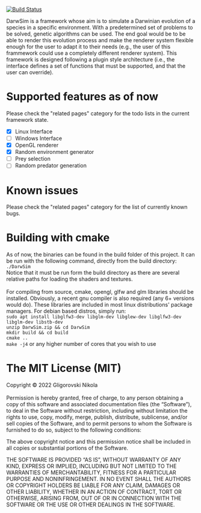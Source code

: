 [![Build Status](https://app.travis-ci.com/maonilino/DarwSim.svg?branch=master)](https://app.travis-ci.com/maonilino/DarwSim)

DarwSim is a framework whose aim is to simulate a Darwinian evolution of a species in a specific environment. With a predetermined set of problems to be solved, genetic algorithms can be used. The end goal would be to be able to render this evolution process and make the renderer system flexible enough for the user to adapt it to their needs (e.g., the user of this frammework could use a completely different renderer system). This framework is designed following a plugin style architecture (i.e., the interface defines a set of functions that must be supported, and that the user can override).

# Supported features as of now
Please check the "related pages" category for the todo lists in the current framework state.

- [x] Linux Interface
- [ ] Windows Interface
- [x] OpenGL renderer
- [x] Random environment generator
- [ ] Prey selection
- [ ] Random predator generation

# Known issues
Please check the "related pages" category for the list of currently known bugs.

# Building with cmake
As of now, the binaries can be found in the build folder of this project. It can be run with the following command, directly from the build directory:<br>  `./DarwSim` <br> 
Notice that it must be run form the build directory as there are several relative paths for loading the shaders and textures. <br> <br>
For compiling from source, cmake, opengl, glfw and glm libraries should be installed. Obviously, a recent gnu compiler is also required (any 6+ versions would do). These libraries are included in most linux distributions' package managers. For debian based distros, simply run: <br>
`sudo apt install libglfw3-dev libglm-dev libglew-dev libglfw3-dev libglm-dev libstb-dev` <br>
`unzip DarwSim.zip && cd DarwSim` <br>
`mkdir build && cd build` <br>
`cmake ..` <br>
`make -j4` or any higher number of cores that you wish to use <br>

# The MIT License (MIT)
Copyright © 2022 Gligorovski Nikola <br><br>
Permission is hereby granted, free of charge, to any person obtaining a copy of this software and associated documentation files (the “Software”), to deal in the Software without restriction, including without limitation the rights to use, copy, modify, merge, publish, distribute, sublicense, and/or sell copies of the Software, and to permit persons to whom the Software is furnished to do so, subject to the following conditions:

The above copyright notice and this permission notice shall be included in all copies or substantial portions of the Software.

THE SOFTWARE IS PROVIDED “AS IS”, WITHOUT WARRANTY OF ANY KIND, EXPRESS OR IMPLIED, INCLUDING BUT NOT LIMITED TO THE WARRANTIES OF MERCHANTABILITY, FITNESS FOR A PARTICULAR PURPOSE AND NONINFRINGEMENT. IN NO EVENT SHALL THE AUTHORS OR COPYRIGHT HOLDERS BE LIABLE FOR ANY CLAIM, DAMAGES OR OTHER LIABILITY, WHETHER IN AN ACTION OF CONTRACT, TORT OR OTHERWISE, ARISING FROM, OUT OF OR IN CONNECTION WITH THE SOFTWARE OR THE USE OR OTHER DEALINGS IN THE SOFTWARE.
